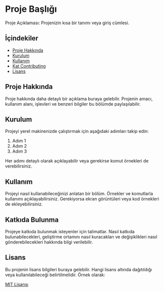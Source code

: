 # Proje Başlığı

Proje Açıklaması: Projenizin kısa bir tanımı veya giriş cümlesi.

## İçindekiler

- [Proje Hakkında](#proje-hakkında)
- [Kurulum](#kurulum)
- [Kullanım](#kullanım)
- [Kat Contributing](#katkıda-bulunma)
- [Lisans](#lisans)

## Proje Hakkında

Proje hakkında daha detaylı bir açıklama buraya gelebilir. Projenin amacı, kullanım alanı, işlevleri ve benzeri bilgiler bu bölümde paylaşılabilir.

## Kurulum

Projeyi yerel makinenizde çalıştırmak için aşağıdaki adımları takip edin:

1. Adım 1
2. Adım 2
3. Adım 3

Her adımı detaylı olarak açıklayabilir veya gerekirse komut örnekleri de verebilirsiniz.

## Kullanım

Projeyi nasıl kullanabileceğinizi anlatan bir bölüm. Örnekler ve komutlarla kullanımı açıklayabilirsiniz. Gerekiyorsa ekran görüntüleri veya kod örnekleri de ekleyebilirsiniz.

## Katkıda Bulunma

Projeye katkıda bulunmak isteyenler için talimatlar. Nasıl katkıda bulunabilecekleri, geliştirme ortamını nasıl kuracakları ve değişiklikleri nasıl gönderebilecekleri hakkında bilgi verilebilir.

## Lisans

Bu projenin lisans bilgileri buraya gelebilir. Hangi lisans altında dağıtıldığı veya kullanılabileceği belirtilmelidir. Örnek olarak:

[MIT Lisansı](https://opensource.org/licenses/MIT)
